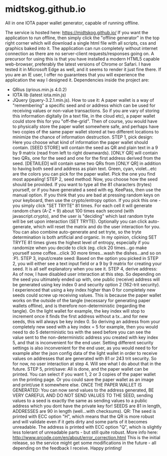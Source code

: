 # midtskog.github.io
All in one IOTA paper wallet generator, capable of running offline.

The service is hosted here: https://midtskog.github.io/
If you want the application to run offline, then simply click the "offline generator" in the top right corner which will download a single html file with all scripts, css and graphics baked into it. The application can run completely without internet connection as there are no server-client requests/responses going on.
A precursor for using this is that you have installed a modern HTML5 capable web-browser, preferably the latest versions of Chrome or Safari. I have tested it in Microsoft Edge as well, and it seems to render it just fine there. If you are an IE user, I offer no guarantees that you will experience the application the way I designed it.
Dependencies inside the project are:
- QRius (qrious.min.js 4.0.2)
- IOTA lib (latest iota.min.js)
- JQuery (jquery-3.2.1.min.js).
How to use it:
A paper wallet is a way of "remembering" a specific seed and or address which can be used for receiving values or non-value transactions. So if you are vary of storing this information digitally (in a text file, in the cloud etc), a paper wallet could store this for you "off-the-grid". Then of course, you would have to physically store the paper wallet somewhere safe, and perhaps have two copies of the same paper wallet stored at two different locations to minimize the chance of information destruction.
STEP 1, pick design:
Here you choose what kind of information the paper wallet should contain.
[SEED STORE] will contain the seed as QR and plain text in a 9 by 9 matrix (read from left to right downwards).
[ONLY QR] will contain two QRs, one for the seed and one for the first address derived from the seed.
[DETAILED] will contain same two QRs from [ONLY QR] in addition to having both seed and address as plain text.
Green, cyan, violet...etc are the colors you can pick for the paper wallet. Pick the one you find most appealing!
STEP 2, seed method:
Now, you choose how the seed should be provided. If you want to type all the 81 characters (trytes) yourself, or if you have generated a seed with eg. KeePass, then use the manual option.
If you think that you are bad at pressing random keys on your keyboard, then use the crypto/entropy option. If you pick this one - you simply click "SET TRYTE" 81 times. For each cell it will generate random chars (A-Z + 9) about 100 times each second (with javascript.crypto), and the user is "deciding" which last random tryte will be set upon interaction (SET TRYTE).
Optionally you can click auto-generate, which will reset the matrix and do the user interaction for you. You can also combine auto-generate and set tryte, so the tryte determination is both artificial and organic.
In my opinion, clicking SET TRYTE 81 times gives the highest level of entropy, especially if you randomize when you decide to click (eg. click 20 times...go make yourself some coffee...click 30 more times...wash the dishes...and so on :P).
STEP 3, input/create seed:
Based on the option you picked in STEP 2, you will either see a text input field or a 9 by 9 matrix for creating your seed. It is all self explanatory when you see it.
STEP 4, derive address:
As of now, I have disabled user interaction at this step. So depending on the seed you ultimately ended up with, one public (receive) address will be generated using key index 0 and security option 2 (162-trit security). I experienced that using a key index higher than 0 for completely new seeds could screw up receiving values. This is because the paper wallet works on the outside of the tangle (necessary for generating paper wallets offline), and is therefore non-deterministic (regarding the tangle). On the light wallet for example, the key index will stop to increment once it finds the first address without a tx...and for new seeds, this will always be key index 0. So deriving an address from your completely new seed with a key index = 5 for example, then you would need to do 5 deterministic txs with the seed before you can see the value sent to the non-deterministic address you created with key index 5, and that is inconvenient for the end user. Setting different security settings is also inconvenient for the end user, as you would need to for example alter the json config data of the light wallet in order to receive values on addresses that are generated with 81 or 243 trit security.
So for now, no user interaction at step 4. Will see what I do about that in the future.
STEP 5, print/save:
All is done, and the paper wallet can be printed. You can select if you want 1, 2 or 3 copies of the paper wallet on the printing page. Or you could save the paper wallet as an image and print/use it somewhere else.
ONCE THE PAPER WALLET IS GENERATED:
You can now send values to the address generated, BE VERY CAREFUL AND DO NOT SEND VALUES TO THE SEED, sending values to a seed is exactly the same as sending values to a public address which you dont have the private key for!
SEEDS are 81 in length, ADDRESSES are 90 in length (well...with checksums).
QR:
The seed is printed with ECC option "H", which means that the QR is more robust and will validate even if it gets dirty and some parts of it becomes unreadable.
The address is printed with ECC option "Q", which is slightly less tolerant of unreadable parts - but still quite robust.
More info here: http://www.qrcode.com/en/about/error_correction.html
This is the initial release, so the service might get some modifications in the future - all depending on the feedback I receive.
Happy printing!
